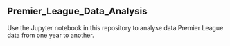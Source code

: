 ## Premier_League_Data_Analysis
Use the Jupyter notebook in this repository to analyse data Premier League data from one year to another.
